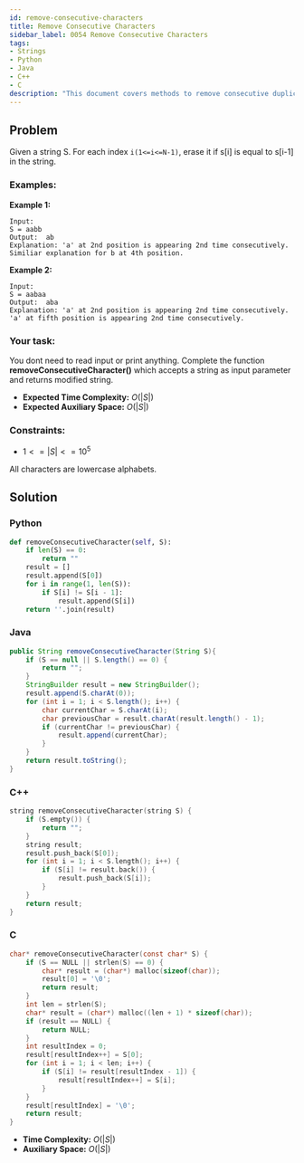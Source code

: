 ```yaml
---
id: remove-consecutive-characters
title: Remove Consecutive Characters
sidebar_label: 0054 Remove Consecutive Characters
tags:
- Strings
- Python
- Java
- C++
- C
description: "This document covers methods to remove consecutive duplicate characters from a string in various programming languages."
---
```


## Problem

Given a string S. For each index `i(1<=i<=N-1)`, erase it if s[i] is equal to s[i-1] in the string.

### Examples:
**Example 1:**
```
Input:
S = aabb
Output:  ab 
Explanation: 'a' at 2nd position is appearing 2nd time consecutively. Similiar explanation for b at 4th position.
```

**Example 2:**
```
Input:
S = aabaa
Output:  aba
Explanation: 'a' at 2nd position is appearing 2nd time consecutively. 'a' at fifth position is appearing 2nd time consecutively.
```

### Your task:

You dont need to read input or print anything. Complete the function **removeConsecutiveCharacter()** which accepts a string as input parameter and returns modified string.

- **Expected Time Complexity:** $O(|S|)$
- **Expected Auxiliary Space:** $O(|S|)$

### Constraints:

- $1<=|S|<=10^5$

All characters are lowercase alphabets.

## Solution
### Python
```python
def removeConsecutiveCharacter(self, S):
    if len(S) == 0:
        return ""
    result = []
    result.append(S[0])
    for i in range(1, len(S)):
        if S[i] != S[i - 1]:
            result.append(S[i])
    return ''.join(result)
```

### Java
```java
public String removeConsecutiveCharacter(String S){
    if (S == null || S.length() == 0) {
        return "";
    }
    StringBuilder result = new StringBuilder();
    result.append(S.charAt(0));  
    for (int i = 1; i < S.length(); i++) {
        char currentChar = S.charAt(i);
        char previousChar = result.charAt(result.length() - 1);  
        if (currentChar != previousChar) {
            result.append(currentChar);
        }
    }
    return result.toString();
}
```

### C++
```cpp
string removeConsecutiveCharacter(string S) {
    if (S.empty()) {
        return "";
    }
    string result;
    result.push_back(S[0]);  
    for (int i = 1; i < S.length(); i++) {
        if (S[i] != result.back()) {
            result.push_back(S[i]);
        }
    }
    return result;
}
```

### C
```c
char* removeConsecutiveCharacter(const char* S) {
    if (S == NULL || strlen(S) == 0) {
        char* result = (char*) malloc(sizeof(char));
        result[0] = '\0';
        return result;
    }
    int len = strlen(S);
    char* result = (char*) malloc((len + 1) * sizeof(char)); 
    if (result == NULL) {
        return NULL; 
    }
    int resultIndex = 0;
    result[resultIndex++] = S[0]; 
    for (int i = 1; i < len; i++) {
        if (S[i] != result[resultIndex - 1]) {
            result[resultIndex++] = S[i];
        }
    }
    result[resultIndex] = '\0'; 
    return result;
}

```

- **Time Complexity:** $O(|S|)$
- **Auxiliary Space:** $O(|S|)$

